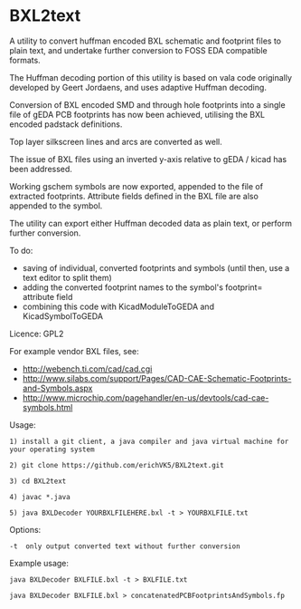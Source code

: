 # BXL2text
A utility to convert huffman encoded BXL schematic and footprint files to plain text, and undertake further conversion to FOSS EDA compatible formats.

The Huffman decoding portion of this utility is based on vala code originally developed by Geert Jordaens, and uses adaptive Huffman decoding.

Conversion of BXL encoded SMD and through hole footprints into a single file of gEDA PCB footprints has now been achieved, utilising the BXL encoded padstack definitions.

Top layer silkscreen lines and arcs are converted as well.

The issue of BXL files using an inverted y-axis relative to gEDA / kicad has been addressed.

Working gschem symbols are now exported, appended to the file of extracted footprints. Attribute fields defined in the BXL file are also appended to the symbol.

The utility can export either Huffman decoded data as plain text, or perform further conversion.

To do:

- saving of individual, converted footprints and symbols (until then, use a text editor to split them)
- adding the converted footprint names to the symbol's footprint= attribute field 
- combining this code with KicadModuleToGEDA and KicadSymbolToGEDA

Licence: GPL2

For example vendor BXL files, see:

- http://webench.ti.com/cad/cad.cgi
- http://www.silabs.com/support/Pages/CAD-CAE-Schematic-Footprints-and-Symbols.aspx
- http://www.microchip.com/pagehandler/en-us/devtools/cad-cae-symbols.html

Usage:

	1) install a git client, a java compiler and java virtual machine for your operating system

	2) git clone https://github.com/erichVK5/BXL2text.git

	3) cd BXL2text

	4) javac *.java

	5) java BXLDecoder YOURBXLFILEHERE.bxl -t > YOURBXLFILE.txt

Options:

	-t	only output converted text without further conversion

Example usage:

	java BXLDecoder BXLFILE.bxl -t > BXLFILE.txt

	java BXLDecoder BXLFILE.bxl > concatenatedPCBFootprintsAndSymbols.fp


